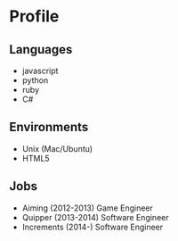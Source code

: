 # Profile

## Languages

- javascript
- python
- ruby
- C#

## Environments

- Unix (Mac/Ubuntu)
- HTML5

## Jobs

* Aiming (2012-2013) Game Engineer
* Quipper (2013-2014) Software Engineer
* Increments (2014-) Software Engineer
